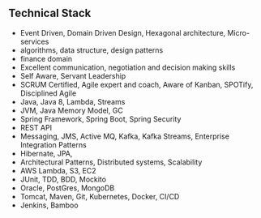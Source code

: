 ## Technical Stack 
- Event Driven, Domain Driven Design, Hexagonal architecture, Micro-services
- algorithms, data structure, design patterns
- finance domain
- Excellent communication, negotiation and decision making skills
- Self Aware, Servant Leadership
- SCRUM Certified, Agile expert and coach, Aware of Kanban, SPOTify, Disciplined Agile
- Java, Java 8, Lambda, Streams
- JVM, Java Memory Model, GC
- Spring Framework, Spring Boot, Spring Security
- REST API
- Messaging, JMS, Active MQ, Kafka, Kafka Streams, Enterprise Integration Patterns
- Hibernate, JPA,
- Architectural Patterns, Distributed systems, Scalability
- AWS Lambda, S3, EC2
- JUnit, TDD, BDD, Mockito
- Oracle, PostGres, MongoDB
- Tomcat, Maven, Git, Kubernetes, Docker, CI/CD
- Jenkins, Bamboo
